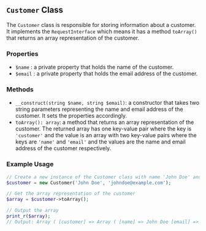 ## `Customer` Class

The `Customer` class is responsible for storing information about a customer. It implements the `RequestInterface` which means it has a method `toArray()` that returns an array representation of the customer.

### Properties

- `$name` : a private property that holds the name of the customer.
- `$email` : a private property that holds the email address of the customer.

### Methods

- `__construct(string $name, string $email)`: a constructor that takes two string parameters representing the name and email address of the customer. It sets the properties accordingly.
- `toArray(): array`: a method that returns an array representation of the customer. The returned array has one key-value pair where the key is `'customer'` and the value is an array with two key-value pairs where the keys are `'name'` and `'email'` and the values are the name and email address of the customer respectively.

### Example Usage

```php
// Create a new instance of the Customer class with name 'John Doe' and email 'johndoe@example.com'
$customer = new Customer('John Doe', 'johndoe@example.com');

// Get the array representation of the customer
$array = $customer->toArray();

// Output the array
print_r($array);
// Output: Array ( [customer] => Array ( [name] => John Doe [email] => johndoe@example.com ) )
```